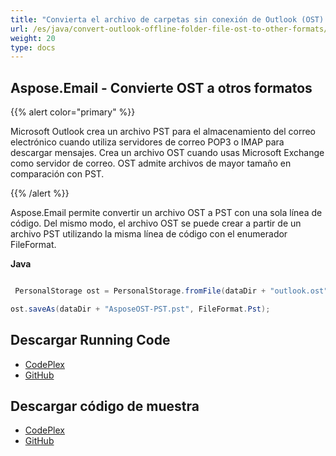 ```yaml
---
title: "Convierta el archivo de carpetas sin conexión de Outlook (OST) a otros formatos"
url: /es/java/convert-outlook-offline-folder-file-ost-to-other-formats/
weight: 20
type: docs
---
```


## **Aspose.Email - Convierte OST a otros formatos**
{{% alert color="primary" %}}

Microsoft Outlook crea un archivo PST para el almacenamiento del correo electrónico cuando utiliza servidores de correo POP3 o IMAP para descargar mensajes. Crea un archivo OST cuando usas Microsoft Exchange como servidor de correo. OST admite archivos de mayor tamaño en comparación con PST.

{{% /alert %}}

Aspose.Email permite convertir un archivo OST a PST con una sola línea de código. Del mismo modo, el archivo OST se puede crear a partir de un archivo PST utilizando la misma línea de código con el enumerador FileFormat.

**Java**

```java

 PersonalStorage ost = PersonalStorage.fromFile(dataDir + "outlook.ost");

ost.saveAs(dataDir + "AsposeOST-PST.pst", FileFormat.Pst);

```
## **Descargar Running Code**
- [CodePlex](https://archive.codeplex.com/?p=asposeemailjavaapachepoi)
- [GitHub](https://github.com/aspose-email/Aspose.Email-for-Java/releases/tag/Aspose.Email_Java_for_Apache_POI-v1.0.0)
## **Descargar código de muestra**
- [CodePlex](https://archive.codeplex.com/?p=asposeemailjavaapachepoi#src/main/java/com/aspose/email/examples/asposefeatures/conversion/osttopst/AsposeOSTtoPST.java)
- [GitHub](https://github.com/aspose-email/Aspose.Email-for-Java/blob/master/Plugins/Aspose_Email_for_Apache_POI/src/main/java/com/aspose/email/examples/asposefeatures/conversion/osttopst/AsposeOSTtoPST.java)

